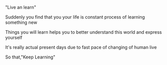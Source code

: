 "Live an learn"

Suddenly you find that you your life is constant process of learning something new

Things you will learn helps you to better understand this world and express yourself

It's really actual present days due to fast pace of changing of human live

So that,"Keep Learning"